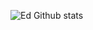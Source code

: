 

![Ed Github stats](https://github-profile-trophy.vercel.app/?username=EduardoAgCastro&column=3&margin-w=15&margin-h=15&theme=onedark)
